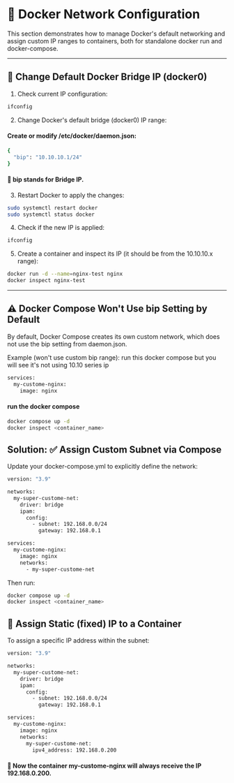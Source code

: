 # 🧭 Docker Network Configuration
This section demonstrates how to manage Docker's default networking and assign custom IP ranges to containers, both for standalone docker run and docker-compose.

---
## 📌 Change Default Docker Bridge IP (docker0)
1. Check current IP configuration:
```bash
ifconfig
```
2. Change Docker's default bridge (docker0) IP range:

#### Create or modify /etc/docker/daemon.json:
```bash
{
  "bip": "10.10.10.1/24"
}
```
#### 🔹 bip stands for Bridge IP.

3. Restart Docker to apply the changes:
```bash
sudo systemctl restart docker
sudo systemctl status docker
```
4. Check if the new IP is applied:
```bash
ifconfig
```
5. Create a container and inspect its IP (it should be from the 10.10.10.x range):
```bash
docker run -d --name=nginx-test nginx
docker inspect nginx-test
```
---

## ⚠️ Docker Compose Won't Use bip Setting by Default
By default, Docker Compose creates its own custom network, which does not use the bip setting from daemon.json.

Example (won't use custom bip range): run this docker compose but you will see it's not using 10.10 series ip
```bash
services:
  my-custome-nginx:
    image: nginx
```
#### run the docker compose
```bash
docker compose up -d
docker inspect <container_name>
```
## Solution: ✅ Assign Custom Subnet via Compose
Update your docker-compose.yml to explicitly define the network:
```bash
version: "3.9"

networks:
  my-super-custome-net:
    driver: bridge
    ipam:
      config:
        - subnet: 192.168.0.0/24
          gateway: 192.168.0.1

services:
  my-custome-nginx:
    image: nginx
    networks:
      - my-super-custome-net
```
Then run:
```bash
docker compose up -d
docker inspect <container_name>
```
## 🎯 Assign Static (fixed) IP to a Container
To assign a specific IP address within the subnet:
```bash
version: "3.9"

networks:
  my-super-custome-net:
    driver: bridge
    ipam:
      config:
        - subnet: 192.168.0.0/24
          gateway: 192.168.0.1

services:
  my-custome-nginx:
    image: nginx
    networks:
      my-super-custome-net:
        ipv4_address: 192.168.0.200
```
#### 📍 Now the container my-custome-nginx will always receive the IP 192.168.0.200.


